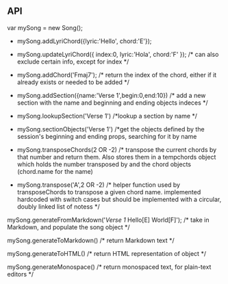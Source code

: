 API
----

var mySong = new Song();

- mySong.addLyriChord({lyric:'Hello', chord:'E'});

- mySong.updateLyriChord({ index:0, lyric:'Hola', chord:'F' });  /* can also exclude certain info, except for index */

- mySong.addChord('Fmaj7'); /* return the index of the chord, either if it already exists or needed to be added */

- mySong.addSection({name:'Verse 1',begin:0,end:10}) /* add a new section with the name and beginning and ending objects indeces */

- mySong.lookupSection('Verse 1') /*lookup a section by name */

- mySong.sectionObjects('Verse 1') /*get the objects defined by the session's beginning and ending props, searching for it by name

- mySong.transposeChords(2 OR -2) /* transpose the current chords by that number and return them. Also stores them in a tempchords object which holds the number transposed by and the chord objects (chord.name for the name)

- mySong.transpose('A',2 OR -2) /* helper function used by transposeChords to transpose a given chord name. implemented hardcoded with switch cases but should be implemented with a circular, doubly linked list of notess */



mySong.generateFromMarkdown('*Verse 1* Hello[E] World[F]');      /* take in Markdown, and populate the song object */

mySong.generateToMarkdown()     /* return Markdown text */

mySong.generateToHTML()     /* return HTML representation of object */

mySong.generateMonospace()      /* return monospaced text, for plain-text editors */